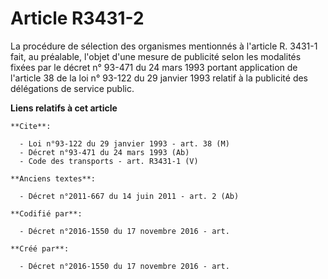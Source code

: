 # Article R3431-2

La procédure de sélection des organismes mentionnés à l'article R. 3431-1 fait, au préalable, l'objet d'une mesure de
publicité selon les modalités fixées par le décret n° 93-471 du 24 mars 1993 portant application de l'article 38 de la loi n°
93-122 du 29 janvier 1993 relatif à la publicité des délégations de service public.

**Liens relatifs à cet article**

	**Cite**:

	  - Loi n°93-122 du 29 janvier 1993 - art. 38 (M)
	  - Décret n°93-471 du 24 mars 1993 (Ab)
	  - Code des transports - art. R3431-1 (V)

	**Anciens textes**:

	  - Décret n°2011-667 du 14 juin 2011 - art. 2 (Ab)

	**Codifié par**:

	  - Décret n°2016-1550 du 17 novembre 2016 - art.

	**Créé par**:

	  - Décret n°2016-1550 du 17 novembre 2016 - art.
